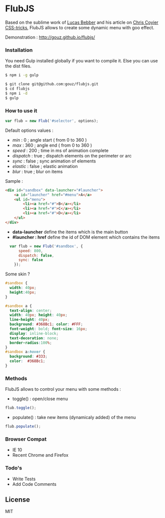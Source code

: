 # FlubJS

Based on the sublime work of [Lucas Bebber] and his article on [Chris Coyier CSS-tricks], FlubJS allows to create some dynamic menu with goo effect.

Demonstration : http://gouz.github.io/flubjs/

### Installation

You need Gulp installed globally if you want to compile it. Else you can use the dist files.

```sh
$ npm i -g gulp
```

```sh
$ git clone git@github.com:gouz/flubjs.git
$ cd flubjs
$ npm i -d
$ gulp
```

### How to use it

```js
var flub = new Flub('#selector', options);
```
Default options values :

- *min* : 0 ; angle start ( from 0 to 360 )
- *max* : 360 ; angle end ( from 0 to 360 )
- *speed* : 200 ; time in ms of animation complete
- *dispatch* : true ; dispatch elements on the perimeter or arc
- *sync* : false ; sync animation of elements
- *elastic* : false ; elastic animation
- *blur* : true ; blur on items

Sample :
```html
<div id="sandbox" data-launcher="#launcher">
    <a id="launcher" href="#menu">A</a>
    <ul id="menu">
        <li><a href="#">B</a></li>
        <li><a href="#">C</a></li>
        <li><a href="#">D</a></li>
    </ul>
</div>
```
- **data-launcher** define the items which is the main button
- **#launcher : href** define the id of DOM element which contains the items

```js
  var flub = new Flub('#sandbox', {
      speed: 800,
      dispatch: false,
      sync: false
    });
```
Some skin ?
```css
#sandbox {
  width: 40px;
  height:40px;
}

#sandbox a {
  text-align: center;
  width: 40px; height: 40px;
  line-height: 40px;
  background: #368Bc1; color: #FFF;
  font-weight: bold; font-size: 16px;
  display: inline-block;
  text-decoration: none;
  border-radius:100%;
}
#sandbox a:hover {
  background: #333;
  color:  #368Bc1;
}
```


### Methods

FlubJS allows to control your menu with some methods :

- toggle() : open/close menu
```js
flub.toggle();
```

- populate() : take new items (dynamicaly added) of the menu
```js
flub.populate();
```

### Browser Compat
- IE 10
- Recent Chrome and Firefox

### Todo's

 - Write Tests
 - Add Code Comments

License
----

MIT

[Lucas Bebber]:http://twitter.com/lucasbebber
[Chris Coyier CSS-tricks]:https://css-tricks.com/gooey-effect

